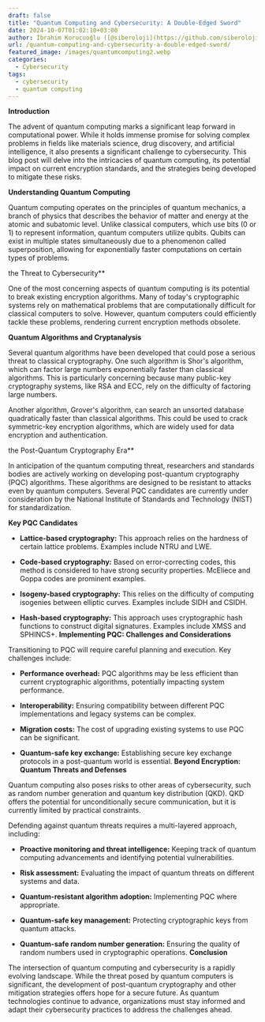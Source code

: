 ```yaml
---
draft: false
title: "Quantum Computing and Cybersecurity: A Double-Edged Sword"
date: 2024-10-07T01:02:10+03:00
author: İbrahim Korucuoğlu ([@siberoloji](https://github.com/siberoloji))
url: /quantum-computing-and-cybersecurity-a-double-edged-sword/
featured_image: /images/quantumcomputing2.webp
categories:
  - Cybersecurity
tags:
  - cybersecurity
  - quantum computing
---
```



**Introduction**



The advent of quantum computing marks a significant leap forward in computational power. While it holds immense promise for solving complex problems in fields like materials science, drug discovery, and artificial intelligence, it also presents a significant challenge to cybersecurity. This blog post will delve into the intricacies of quantum computing, its potential impact on current encryption standards, and the strategies being developed to mitigate these risks.



**Understanding Quantum Computing**



Quantum computing operates on the principles of quantum mechanics, a branch of physics that describes the behavior of matter and energy at the atomic and subatomic level. Unlike classical computers, which use bits (0 or 1) to represent information, quantum computers utilize qubits. Qubits can exist in multiple states simultaneously due to a phenomenon called superposition, allowing for exponentially faster computations on certain types of problems.   



the Threat to Cybersecurity**



One of the most concerning aspects of quantum computing is its potential to break existing encryption algorithms. Many of today's cryptographic systems rely on mathematical problems that are computationally difficult for classical computers to solve. However, quantum computers could efficiently tackle these problems, rendering current encryption methods obsolete.



**Quantum Algorithms and Cryptanalysis**



Several quantum algorithms have been developed that could pose a serious threat to classical cryptography. One such algorithm is Shor's algorithm, which can factor large numbers exponentially faster than classical algorithms. This is particularly concerning because many public-key cryptography systems, like RSA and ECC, rely on the difficulty of factoring large numbers.



Another algorithm, Grover's algorithm, can search an unsorted database quadratically faster than classical algorithms. This could be used to crack symmetric-key encryption algorithms, which are widely used for data encryption and authentication.



the Post-Quantum Cryptography Era**



In anticipation of the quantum computing threat, researchers and standards bodies are actively working on developing post-quantum cryptography (PQC) algorithms. These algorithms are designed to be resistant to attacks even by quantum computers. Several PQC candidates are currently under consideration by the National Institute of Standards and Technology (NIST) for standardization.



**Key PQC Candidates**


* **Lattice-based cryptography:** This approach relies on the hardness of certain lattice problems. Examples include NTRU and LWE.

* **Code-based cryptography:** Based on error-correcting codes, this method is considered to have strong security properties. McEliece and Goppa codes are prominent examples.

* **Isogeny-based cryptography:** This relies on the difficulty of computing isogenies between elliptic curves. Examples include SIDH and CSIDH.

* **Hash-based cryptography:** This approach uses cryptographic hash functions to construct digital signatures. Examples include XMSS and SPHINCS+.
**Implementing PQC: Challenges and Considerations**



Transitioning to PQC will require careful planning and execution. Key challenges include:


* **Performance overhead:** PQC algorithms may be less efficient than current cryptographic algorithms, potentially impacting system performance.

* **Interoperability:** Ensuring compatibility between different PQC implementations and legacy systems can be complex.

* **Migration costs:** The cost of upgrading existing systems to use PQC can be significant.

* **Quantum-safe key exchange:** Establishing secure key exchange protocols in a post-quantum world is essential.
**Beyond Encryption: Quantum Threats and Defenses**



Quantum computing also poses risks to other areas of cybersecurity, such as random number generation and quantum key distribution (QKD). QKD offers the potential for unconditionally secure communication, but it is currently limited by practical constraints.



Defending against quantum threats requires a multi-layered approach, including:


* **Proactive monitoring and threat intelligence:** Keeping track of quantum computing advancements and identifying potential vulnerabilities.

* **Risk assessment:** Evaluating the impact of quantum threats on different systems and data.

* **Quantum-resistant algorithm adoption:** Implementing PQC where appropriate.

* **Quantum-safe key management:** Protecting cryptographic keys from quantum attacks.

* **Quantum-safe random number generation:** Ensuring the quality of random numbers used in cryptographic operations.
**Conclusion**



The intersection of quantum computing and cybersecurity is a rapidly evolving landscape. While the threat posed by quantum computers is significant, the development of post-quantum cryptography and other mitigation strategies offers hope for a secure future. As quantum technologies continue to advance, organizations must stay informed and adapt their cybersecurity practices to address the challenges ahead.
